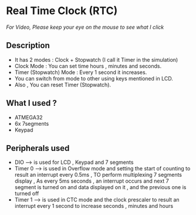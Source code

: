 # Real Time Clock (RTC)
*For Video, Please keep your eye on the mouse to see what I click*

## Description
- It has 2 modes : Clock + Stopwatch (I call it Timer in the simulation)
- Clock Mode : You can set time hours , minutes and seconds.
- Timer (Stopwatch) Mode : Every 1 second it increases.
- You can switch from mode to other using keys mentioned in LCD.
- Also , You can reset Timer (Stopwatch).

## What I used ?
- ATMEGA32
- 6x 7segments
- Keypad

## Peripherals used
- DIO --> is used for LCD , Keypad and 7 segments
- Timer 0 --> is used in Overflow mode and setting the start of counting to result an interrupt every 0.5ms , TO perform multiplexing 7 segments display
, As every 5ms seconds , an interrupt occurs and next 7 segment is turned on and data displayed on it , and the previous one is turned off
- Timer 1 --> is used in CTC mode and the clock prescaler to result an interrupt every 1 second to increase seconds , minutes and hours
